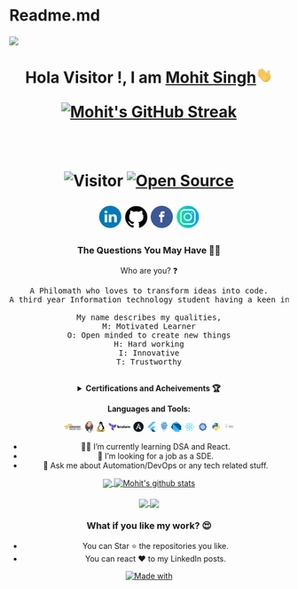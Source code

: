 # Readme.md
<img align="center" src="https://i.imgur.com/4ASafy0.png">


<div align="center">
<h1>Hola Visitor !, I am <a href="https://www.linkedin.com/in/devmohitsingh/">Mohit Singh</a><img src="https://raw.githubusercontent.com/ABSphreak/ABSphreak/master/gifs/Hi.gif" width="30px">
  <br>
  
[![Mohit's GitHub Streak](https://github-readme-streak-stats.herokuapp.com/?user=devmohit-live&theme=dark&fire=red&hide_border=true)](https://github.com/devmohit-live)

  <br>
  
<span style="display:block"> 
  
![Visitor](https://komarev.com/ghpvc/?username=devmohit-livea&style=plastic&color=blueviolet&label=VISITORS:+)
[![Open Source](https://badges.frapsoft.com/os/v1/open-source.svg?v=103&style=plastic)](https://opensource.org/)
  
</span>

  <div class="socials">
    <a href="https://www.linkedin.com/in/devmohitsingh/"><img src="https://raw.githubusercontent.com/devmohit-live/Images_of_repo/master/portfolio_logos/linkedin.png" width="40" /></a>
<a href="https://github.com/devmohit-live"><img src="https://raw.githubusercontent.com/devmohit-live/Images_of_repo/master/portfolio_logos/github-logo.png" width="40" /></a>
<a href="https://www.facebook.com/imdwarrior/"><img src="https://raw.githubusercontent.com/devmohit-live/Images_of_repo/master/portfolio_logos/facebook.png" width="40" /></a>
<a href="https://www.instagram.com/mr_developer.code"><img src="https://raw.githubusercontent.com/devmohit-live/Images_of_repo/master/portfolio_logos/instagram.png" width="40" /></a>
  </div>

<h3>The Questions You May Have 👱🏼</h3>

  <summary>Who are you? ❓</summary><pre>
A Philomath who loves to transform ideas into code.
A third year Information technology student having a keen intrest in DevOps and Cloud Computing Technologies <br>
My name describes my qualities,
M: Motivated Learner
O: Open minded to create new things
H: Hard working
I: Innovative
T: Trustworthy
  </pre>
<details>
  <summary><b>Certifications and Acheivements 🏆 </b></summary>
  <ul>
   <li>My article : Deploying Webserver on AWS using Terraform is published on AWS Monthly Newsletter <a href="https://www.linkedin.com/posts/devmohitsingh_aws-awseducate-terraform-activity-6686489548685406208-FBL4"> Post and Article</a>.</li>
    <li>AWS Community Builder</li>
    <li>AWS Honeycode Beta Testing Team Member</li>
    <li>AWS Student Ambassador</li>
    <li>Google IT Support Certification</li>
    <li>AWS Fundaemtal Specialization</li>
    <li>Gold Medalist in Joy of Computing Using Python</a>.</li>
    <li>MTA Netwotking Fundamentals Certified</li>
    <li>DO101 Certified (Introduction to OpenShift Applications) </li>
    <li>DevOps Assembly Line Certified</li>
    <li>MLOPS(Machine Learning with Operations) Certified</li>
    <li>Docker Expertise</li>
    <li>Bertelsman Scholarship Recipient</li>
    <li>Intel AI Edge Scolarship Recipient</li>
    <li>Google CLoud Quest Leader X 2</li>
    <li>Cloud System Administartion Certification (ICT Academy IIT Kanpur)</li>
    <li>Co-ordinator at IIEC RISE</li>
  </ul>
</details>

**Languages and Tools:**

<code><img height="20" src="https://raw.githubusercontent.com/devmohit-live/Images_of_repo/master/aws.gif"></code>
<code><img height="20" src="https://github.com/devmohit-live/Images_of_repo/raw/master/portfolio_logos/jenkins.png"></code>
<code><img height="20" src="https://raw.githubusercontent.com/github/explore/80688e429a7d4ef2fca1e82350fe8e3517d3494d/topics/linux/linux.png"></code>
<code><img height="20" src="https://raw.githubusercontent.com/devmohit-live/Images_of_repo/master/terraform.gif"></code>
<code><img height="20" src="https://raw.githubusercontent.com/github/explore/80688e429a7d4ef2fca1e82350fe8e3517d3494d/topics/ansible/ansible.png"></code>
<code><img height="20" src="https://raw.githubusercontent.com/github/explore/80688e429a7d4ef2fca1e82350fe8e3517d3494d/topics/flutter/flutter.png"></code>
<code><img height="20" src="https://raw.githubusercontent.com/devmohit-live/Images_of_repo/master/docker.gif"></code>
<code><img height="20" src="https://raw.githubusercontent.com/github/explore/80688e429a7d4ef2fca1e82350fe8e3517d3494d/topics/dart/dart.png"></code>
<code><img height="20" src="https://raw.githubusercontent.com/github/explore/80688e429a7d4ef2fca1e82350fe8e3517d3494d/topics/react-native/react-native.png"></code>
<code><img height="20" src="https://raw.githubusercontent.com/devmohit-live/Images_of_repo/master/k8s.gif"></code>
<code><img height="20" src="https://raw.githubusercontent.com/github/explore/80688e429a7d4ef2fca1e82350fe8e3517d3494d/topics/python/python.png"></code>
<code><img height="20" src="https://raw.githubusercontent.com/github/explore/80688e429a7d4ef2fca1e82350fe8e3517d3494d/topics/java/java.png"></code>

- 👨‍💻 I’m currently learning DSA and React.
- 🔭 I’m looking for a job as a SDE.
- 💬 Ask me about Automation/DevOps or any tech related stuff.
<div>
<a href="https://github.com/devmohit-live">
  <img align="center" src="https://github-readme-stats.vercel.app/api/top-langs/?username=devmohit-live&theme=gotham&line_width=30&&cache_seconds=1800" />
</a>

<a href="https://github.com/devmohit-live">
 <img align="center" src="https://github-readme-stats.vercel.app/api?username=devmohit-live&show_icons=true&line_height=40&line_width=45&count_private=true&include_all_commits=true&theme=vue-dark&cache_seconds=1800" alt="Mohit's github stats"/>
</a>
</div>

<br />
<a href="https://github.com/devmohit-live/Terraform_AWS_Webserver">
<img align="center" src="https://github-readme-stats.vercel.app/api/pin/?username=devmohit-live&repo=Terraform_AWS_Webserver&theme=radical" />

</a>
<a href="https://github.com/devmohit-live/EKS_Deployment_2tier">
 <img align="center" src="https://github-readme-stats.vercel.app/api/pin/?username=devmohit-live&repo=EKS_Deployment_2tier&theme=tokyonight" />
</a>

<h3>What if you like my work?  😍</h3>
<ul>
  <li>You can Star ⭐ the repositories you like.</li>
  <li>You can react ❤️ to my LinkedIn posts.</li>
</ul>


 [![Made with ](http://ForTheBadge.com/images/badges/made-with-markdown.svg)](https://www.python.org/)
